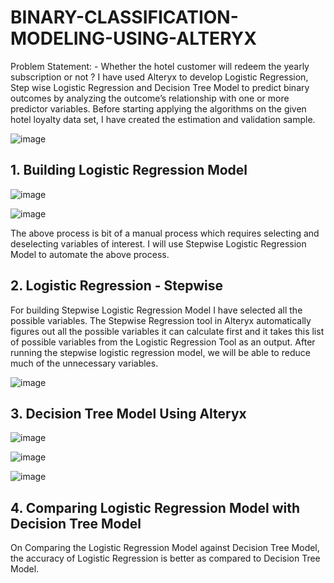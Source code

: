 # BINARY-CLASSIFICATION-MODELING-USING-ALTERYX
Problem Statement: - 
Whether the hotel customer will redeem the yearly subscription or not ?
I have used Alteryx to develop Logistic Regression, Step wise Logistic Regression and Decision Tree Model to predict binary outcomes by analyzing the outcome’s relationship with one or more predictor variables.
Before starting applying the algorithms on the given hotel loyalty data set, I have created the estimation and validation sample.

![image](https://user-images.githubusercontent.com/16829371/33813030-7897217c-ddef-11e7-8cde-b1ec7244405c.png)

## 1.	Building Logistic Regression Model

![image](https://user-images.githubusercontent.com/16829371/33813053-aa0e787c-ddef-11e7-9b9d-b8423f2efecd.png)

![image](https://user-images.githubusercontent.com/16829371/33813054-ad4ac86a-ddef-11e7-8971-d15fda724e52.png)

The above process is bit of a manual process which requires selecting and deselecting variables of interest. 
I will use Stepwise Logistic Regression Model to automate the above process.

## 2.	Logistic Regression - Stepwise
For building Stepwise Logistic Regression Model I have selected all the possible variables. The Stepwise Regression tool in Alteryx automatically figures out all the possible variables it can calculate first and it takes this list of possible variables from the Logistic Regression Tool as an output.
After running the stepwise logistic regression model, we will be able to reduce much of the unnecessary variables.

![image](https://user-images.githubusercontent.com/16829371/33813138-13d112ba-ddf0-11e7-852b-a31289e6e4a7.png)

## 3.	Decision Tree Model Using Alteryx

![image](https://user-images.githubusercontent.com/16829371/33813103-f372a394-ddef-11e7-876a-ef0a60d17b7e.png)
 
![image](https://user-images.githubusercontent.com/16829371/33813088-e3a2d84e-ddef-11e7-810c-b879f34b628c.png)

![image](https://user-images.githubusercontent.com/16829371/33813091-e72ca828-ddef-11e7-8407-0014a0f7b745.png)


## 4.	Comparing Logistic Regression Model with Decision Tree Model
On Comparing the Logistic Regression Model against Decision Tree Model, the accuracy of Logistic Regression is better as compared to Decision Tree Model.
